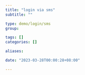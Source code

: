 ```yaml
---
title: "login via sms"
subtitle: ""

type: demo/login/sms
group:

tags: []
categories: []

aliases:

date: "2023-03-28T00:00:28+08:00"

---
```


